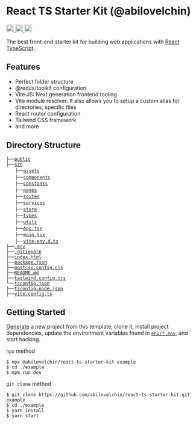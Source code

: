 # React TS Starter Kit (@abilovelchin)

<a href="https://github.com/abilovelchin/react-ts-starter-kit">
	<img src="https://img.shields.io/badge/-GitHub-%23555.svg?logo=github-sponsors" height="20">
</a>
<a href="https://discord.gg/2nKEnKq">
	<img src="https://img.shields.io/github/forks/abilovelchin/react-ts-starter-kit" height="20">
</a>
<a href="https://github.com/kriasoft/react-starter-kit/stargazers">
	<img src="https://img.shields.io/github/stars/abilovelchin/react-ts-starter-kit?style=social" height="20">
</a>

The best front-end starter kit for building web applications with [React](https://reactjs.org/) [TypeScript](https://www.typescriptlang.org/).

## Features

- Perfect folder structure
- @redux/toolkit configuration
- Vite JS: Next generation frontend tooling
- Vite module resolver: It also allows you to setup a custom alias for directories, specific files
- React router configuration
- Tailwind CSS framework
- and more

## Directory Structure

`├──`[`public`](./public)<br>
`├──`[`src`](./src)<br>
&nbsp;&nbsp;&nbsp;&nbsp;&nbsp;&nbsp;`├──`[`assets`](./src/assets)<br>
&nbsp;&nbsp;&nbsp;&nbsp;&nbsp;&nbsp;`├──`[`components`](./src/components)<br>
&nbsp;&nbsp;&nbsp;&nbsp;&nbsp;&nbsp;`├──`[`constants`](./src/constants)<br>
&nbsp;&nbsp;&nbsp;&nbsp;&nbsp;&nbsp;`├──`[`pages`](./src/pages)<br>
&nbsp;&nbsp;&nbsp;&nbsp;&nbsp;&nbsp;`├──`[`router`](./src/router)<br>
&nbsp;&nbsp;&nbsp;&nbsp;&nbsp;&nbsp;`├──`[`services`](./src/services)<br>
&nbsp;&nbsp;&nbsp;&nbsp;&nbsp;&nbsp;`├──`[`store`](./src/store)<br>
&nbsp;&nbsp;&nbsp;&nbsp;&nbsp;&nbsp;`├──`[`types`](./src/types)<br>
&nbsp;&nbsp;&nbsp;&nbsp;&nbsp;&nbsp;`├──`[`utils`](./src/utils)<br>
&nbsp;&nbsp;&nbsp;&nbsp;&nbsp;&nbsp;`├──`[`App.tsx`](./src/App.tsx)<br>
&nbsp;&nbsp;&nbsp;&nbsp;&nbsp;&nbsp;`├──`[`main.tsx`](./src/main.tsx)<br>
&nbsp;&nbsp;&nbsp;&nbsp;&nbsp;&nbsp;`├──`[`vite-env.d.ts`](./src/vite-env.d.ts)<br>
`├──`[`.env`](./.env)<br>
`├──`[`.gitignore`](./.gitignore)<br>
`├──`[`index.html`](./index.html)<br>
`├──`[`package.json`](./package.json)<br>
`├──`[`postcss.config.cjs`](./postcss.config.cjs)<br>
`├──`[`README.md`](./README.md)<br>
`├──`[`tailwind.config.cjs`](./tailwind.config.cjs)<br>
`└──`[`tsconfig.json`](./tsconfig.json)<br>
`├──`[`tsconfig.node.json`](./tsconfig.node.json)<br>
`├──`[`vite.config.ts`](./vite.config.ts)<br>

## Getting Started

[Generate](https://github.com/abilovelchin/react-ts-starter-kit/generate) a new project
from this template, clone it, install project dependencies, update the
environment variables found in [`env/*.env`](./env/), and start hacking.

`npx` method

```
$ npx @abilovelchin/react-ts-starter-kit example
$ cd ./example
$ npm run dev
```

`git clone` method

```
$ git clone https://github.com/abilovelchin/react-ts-starter-kit.git example
$ cd ./example
$ yarn install
$ yarn start
```
